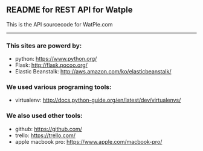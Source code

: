 ## README for REST API for Watple 
This is the API sourcecode for WatPle.com

***
### This sites are powerd by:

* python: https://www.python.org/
* Flask: http://flask.pocoo.org/
* Elastic Beanstalk: http://aws.amazon.com/ko/elasticbeanstalk/

### We used various programing tools:

* virtualenv: http://docs.python-guide.org/en/latest/dev/virtualenvs/

### We also used other tools:

* github: https://github.com/
* trello: https://trello.com/
* apple macbook pro: https://www.apple.com/macbook-pro/

